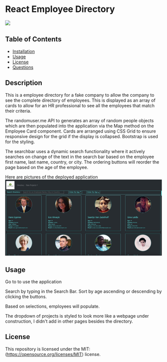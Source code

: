 # React Employee Directory
![](https://img.shields.io/badge/License-MIT-yellow.svg)


## Table of Contents
* [Installation](#installation)
* [Usage](#usage)
* [License](#license)
* [Questions](#questions)

## Description

This is a employee directory for a fake company to allow the company to see the complete directory of employees. This is displayed as an array of cards to allow for an HR professional to see all the employees that match their criteria.

The randomuser.me API to generates an array of random people objects which are then populated into the application via the Map method on the Employee Card component. Cards are arranged using CSS Grid to ensure responsive design for the grid if the display is collapsed. Bootstrap is used for the styling.

The searchbar uses a dynamic search functionality where it actively searches on change of the text in the search bar based on the employee first name, last name, country, or city. The ordering buttons will reorder the page based on the age of the employee.

Here are pictures of the deployed application
![demo-image-home](./images/screenshot.jpeg) 


## Usage
Go to to use the application

Search by typing in the Search Bar. Sort by age ascending or descending by clicking the buttons. 

Based on selections, employees will populate. 

The dropdown of projects is styled to look more like a webpage under construction, I didn't add in other pages besides the directory.

## License
This repository is licensed under the MIT: (https://opensource.org/licenses/MIT) license.


